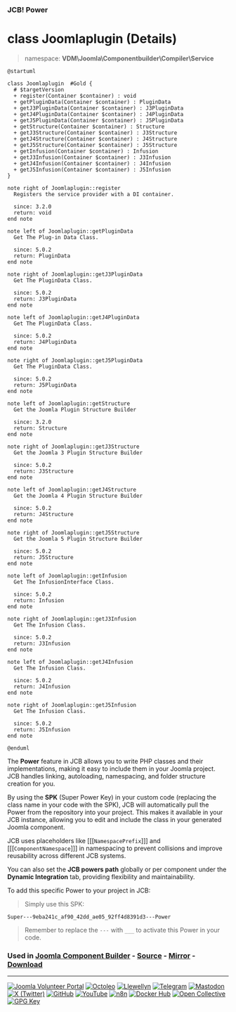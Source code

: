 ### JCB! Power
# class Joomlaplugin (Details)
> namespace: **VDM\Joomla\Componentbuilder\Compiler\Service**

```uml
@startuml

class Joomlaplugin  #Gold {
  # $targetVersion
  + register(Container $container) : void
  + getPluginData(Container $container) : PluginData
  + getJ3PluginData(Container $container) : J3PluginData
  + getJ4PluginData(Container $container) : J4PluginData
  + getJ5PluginData(Container $container) : J5PluginData
  + getStructure(Container $container) : Structure
  + getJ3Structure(Container $container) : J3Structure
  + getJ4Structure(Container $container) : J4Structure
  + getJ5Structure(Container $container) : J5Structure
  + getInfusion(Container $container) : Infusion
  + getJ3Infusion(Container $container) : J3Infusion
  + getJ4Infusion(Container $container) : J4Infusion
  + getJ5Infusion(Container $container) : J5Infusion
}

note right of Joomlaplugin::register
  Registers the service provider with a DI container.

  since: 3.2.0
  return: void
end note

note left of Joomlaplugin::getPluginData
  Get The Plug-in Data Class.

  since: 5.0.2
  return: PluginData
end note

note right of Joomlaplugin::getJ3PluginData
  Get The PluginData Class.

  since: 5.0.2
  return: J3PluginData
end note

note left of Joomlaplugin::getJ4PluginData
  Get The PluginData Class.

  since: 5.0.2
  return: J4PluginData
end note

note right of Joomlaplugin::getJ5PluginData
  Get The PluginData Class.

  since: 5.0.2
  return: J5PluginData
end note

note left of Joomlaplugin::getStructure
  Get the Joomla Plugin Structure Builder

  since: 3.2.0
  return: Structure
end note

note right of Joomlaplugin::getJ3Structure
  Get the Joomla 3 Plugin Structure Builder

  since: 5.0.2
  return: J3Structure
end note

note left of Joomlaplugin::getJ4Structure
  Get the Joomla 4 Plugin Structure Builder

  since: 5.0.2
  return: J4Structure
end note

note right of Joomlaplugin::getJ5Structure
  Get the Joomla 5 Plugin Structure Builder

  since: 5.0.2
  return: J5Structure
end note

note left of Joomlaplugin::getInfusion
  Get The InfusionInterface Class.

  since: 5.0.2
  return: Infusion
end note

note right of Joomlaplugin::getJ3Infusion
  Get The Infusion Class.

  since: 5.0.2
  return: J3Infusion
end note

note left of Joomlaplugin::getJ4Infusion
  Get The Infusion Class.

  since: 5.0.2
  return: J4Infusion
end note

note right of Joomlaplugin::getJ5Infusion
  Get The Infusion Class.

  since: 5.0.2
  return: J5Infusion
end note

@enduml
```

The **Power** feature in JCB allows you to write PHP classes and their implementations,
making it easy to include them in your Joomla project. JCB handles linking, autoloading,
namespacing, and folder structure creation for you.

By using the **SPK** (Super Power Key) in your custom code (replacing the class name
in your code with the SPK), JCB will automatically pull the Power from the repository
into your project. This makes it available in your JCB instance, allowing you to edit
and include the class in your generated Joomla component.

JCB uses placeholders like [[[`NamespacePrefix`]]] and [[[`ComponentNamespace`]]] in
namespacing to prevent collisions and improve reusability across different JCB systems.

You can also set the **JCB powers path** globally or per component under the
**Dynamic Integration** tab, providing flexibility and maintainability.

To add this specific Power to your project in JCB:

> Simply use this SPK:
```
Super---9eba241c_af90_42dd_ae05_92ff4d8391d3---Power
```
> Remember to replace the `---` with `___` to activate this Power in your code.

### Used in [Joomla Component Builder](https://www.joomlacomponentbuilder.com) - [Source](https://git.vdm.dev/joomla/Component-Builder) - [Mirror](https://github.com/vdm-io/Joomla-Component-Builder) - [Download](https://git.vdm.dev/joomla/pkg-component-builder/releases)

---
[![Joomla Volunteer Portal](https://img.shields.io/badge/-Joomla-gold?logo=joomla)](https://volunteers.joomla.org/joomlers/1396-llewellyn-van-der-merwe "Join Llewellyn on the Joomla Volunteer Portal: Shaping the Future Together!") [![Octoleo](https://img.shields.io/badge/-Octoleo-black?logo=linux)](https://git.vdm.dev/octoleo "--quiet") [![Llewellyn](https://img.shields.io/badge/-Llewellyn-ffffff?logo=gitea)](https://git.vdm.dev/Llewellyn "Collaborate and Innovate with Llewellyn on Git: Building a Better Code Future!") [![Telegram](https://img.shields.io/badge/-Telegram-blue?logo=telegram)](https://t.me/Joomla_component_builder "Join Llewellyn and the Community on Telegram: Building Joomla Components Together!") [![Mastodon](https://img.shields.io/badge/-Mastodon-9e9eec?logo=mastodon)](https://joomla.social/@llewellyn "Connect and Engage with Llewellyn on Joomla Social: Empowering Communities, One Post at a Time!") [![X (Twitter)](https://img.shields.io/badge/-X-black?logo=x)](https://x.com/llewellynvdm "Join the Conversation with Llewellyn on X: Where Ideas Take Flight!") [![GitHub](https://img.shields.io/badge/-GitHub-181717?logo=github)](https://github.com/Llewellynvdm "Build, Innovate, and Thrive with Llewellyn on GitHub: Turning Ideas into Impact!") [![YouTube](https://img.shields.io/badge/-YouTube-ff0000?logo=youtube)](https://www.youtube.com/@OctoYou "Explore, Learn, and Create with Llewellyn on YouTube: Your Gateway to Inspiration!") [![n8n](https://img.shields.io/badge/-n8n-black?logo=n8n)](https://n8n.io/creators/octoleo "Effortless Automation and Impactful Workflows with Llewellyn on n8n!") [![Docker Hub](https://img.shields.io/badge/-Docker-grey?logo=docker)](https://hub.docker.com/u/llewellyn "Llewellyn on Docker: Containerize Your Creativity!") [![Open Collective](https://img.shields.io/badge/-Donate-green?logo=opencollective)](https://opencollective.com/joomla-component-builder "Donate towards JCB: Help Llewellyn financially so he can continue developing this great tool!") [![GPG Key](https://img.shields.io/badge/-GPG-blue?logo=gnupg)](https://git.vdm.dev/Llewellyn/gpg "Unlock Trust and Security with Llewellyn's GPG Key: Your Gateway to Verified Connections!")